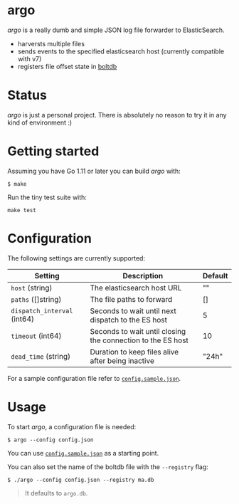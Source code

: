 # argo

*argo* is a really dumb and simple JSON log file forwarder to ElasticSearch.

* harversts multiple files
* sends events to the specified elasticsearch host (currently compatible with v7)
* registers file offset state in [boltdb](https://github.com/etcd-io/bbolt)

# Status

*argo* is just a personal project. There is absolutely no reason to try it in any kind of
environment :)

# Getting started

Assuming you have Go 1.11 or later you can build *argo* with:

```shell
$ make
```

Run the tiny test suite with:

```shell
make test
```

# Configuration

The following settings are currently supported:

| Setting              | Description                | Default  |
| -------------------- | -------------------------- | ----- |
| `host` (string)      | The elasticsearch host URL | "" |
| `paths` ([]string)   | The file paths to forward  | [] |
| `dispatch_interval` (int64) | Seconds to wait until next dispatch to the ES host | 5 |
| `timeout` (int64)    | Seconds to wait until closing the connection to the ES host | 10 |
| `dead_time` (string) | Duration to keep files alive after being inactive | "24h" |

For a sample configuration file refer to [`config.sample.json`](config.sample.json).

# Usage

To start *argo*, a configuration file is needed:

```shell
$ argo --config config.json
```
You can use [`config.sample.json`](config.sample.json) as a starting point.

You can also set the name of the boltdb file with the `--registry` flag:

```shell
$ ./argo --config config.json --registry ma.db
```

> It defaults to `argo.db`.
